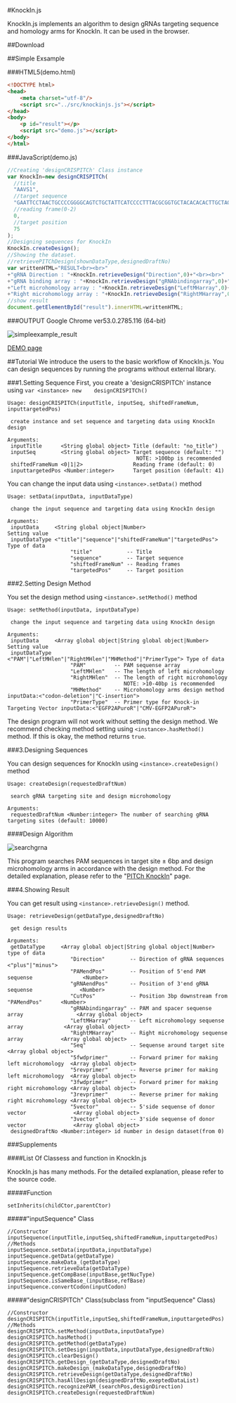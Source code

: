 #KnockIn.js

KnockIn.js implements an algorithm to design gRNAs targeting sequence and homology arms for KnockIn. It can be used in the browser.


##Download

##Simple Exsample

###HTML5(demo.html)
```html
<!DOCTYPE html>
<head>
	<meta charset="utf-8"/>
	<script src="../src/knockinjs.js"></script>
</head>
<body>
	<p id="result"></p>
	<script src="demo.js"></script>
</body>
</html>
```
###JavaScript(demo.js)
```js
//Creating 'designCRISPITCh' Class instance
var KnockIn=new	designCRISPITCh(
  //title
  "AAVS1",
  //target sequence
  "GAATTCCTAACTGCCCCGGGGCAGTCTGCTATTCATCCCCTTTACGCGGTGCTACACACACTTGCTAGTATGCCGTGGGGACCCCTCCGGCCTGTAGACTCCATTTCCCAGCATTCCCCGGAGGAGGCCCTCATCTGGCGATTTCCACTGGGGGCCTCGGAGCTGCGGACTTCCCAGTGTGCATCGGGGCACAGCGACTCCTGGAAGTGGCCACTTCTGCTAATGGACTCCATTTCCCAGGCTCCCGCTACCTGCCCAGCACACCCTGGGGCATCCGTGACGTCAGCAAGCCGGGCGGGGACCGGAGATCCTTGGGGCGGTGGGGGGCCAGCGGCAGTTCCCAGGCGGCC",
  //reading frame(0-2)
  0,
  //target position
  75
);
//Designing sequences for KnockIn
KnockIn.createDesign();
//Showing the dataset.
//retrievePITChDesign(shownDataType,designedDraftNo)
var writtenHTML="RESULT<br><br>"
+"gRNA Direction : "+KnockIn.retrieveDesign("Direction",0)+"<br><br>"
+"gRNA binding array : "+KnockIn.retrieveDesign("gRNAbindingarray",0)+"<br><br>"
+"Left microhomology array : "+KnockIn.retrieveDesign("LeftMHarray",0)+"<br><br>"
+"Right microhomology array : "+KnockIn.retrieveDesign("RightMHarray",0)+"<br><br>"
//show result
document.getElementById("result").innerHTML=writtenHTML;
```

###OUTPUT
Google Chrome ver53.0.2785.116 (64-bit)

![simpleexample_result](https://github.com/Kazuki-Nakamae/public/blob/master/KnockIn.js/images/simpleresult.jpg "simpleresult")

[DEMO page](https://codepen.io/nakazu/pen/jVEePj)


##Tutorial
We introduce the users to the basic workflow of KnockIn.js. You can design sequences by running the programs without external library.

###1.Setting Sequence
First, you create a 'designCRISPITCh' instance using `var <instance> new	designCRISPITCh()`
```
Usage: designCRISPITCh(inputTitle, inputSeq, shiftedFrameNum, inputtargetedPos)

 create instance and set sequence and targeting data using KnockIn design

Arguments:
 inputTitle      <String global object>	Title (default: "no_title")
 inputSeq        <String global object>	Target sequence (default: "")
                                         NOTE: >100bp is recommended
 shiftedFrameNum <0|1|2>                Reading frame (default: 0)
 inputtargetedPos <Number:integer>      Target position (default: 41)
```

You can change the input data using `<instance>.setData()` method
```
Usage: setData(inputData, inputDataType)

 change the input sequence and targeting data using KnockIn design

Arguments:
 inputData     <String global object|Number>                        Setting value
 inputDataType <"title"|"sequence"|"shiftedFrameNum"|"targetedPos"> Type of data
                    "title"           -- Title
                    "sequence"        -- Target sequence
                    "shiftedFrameNum" -- Reading frames
                    "targetedPos"     -- Target position
```

###2.Setting Design Method

You set the design method using `<instance>.setMethod()` method
```
Usage: setMethod(inputData, inputDataType)

 change the input sequence and targeting data using KnockIn design

Arguments:
 inputData     <Array global object|String global object|Number>        Setting value
 inputDataType <"PAM"|"LeftMHlen"|"RightMHlen"|"MHMethod"|"PrimerType"> Type of data
                    "PAM"         -- PAM sequense array
                    "LeftMHlen"   -- The length of left microhomology
                    "RightMHlen"  -- The length of right microhomology
                                     NOTE: >10-40bp is recommended
                    "MHMethod"    -- Microhomology arms design method          inputData:<"codon-deletion"|"C-insertion">
                    "PrimerType"  -- Primer type for Knock-in Targeting Vector inputData:<"EGFP2APuroR"|"CMV-EGFP2APuroR">
```

The design program will not work without setting the design method. We recommend checking method setting using `<instance>.hasMethod()` method. If this is okay, the method returns `true`.

###3.Designing Sequences

You can design sequences for KnockIn using `<instance>.createDesign()` method
```
Usage: createDesign(requestedDraftNum)

 search gRNA targeting site and design microhomology

Arguments:
 requestedDraftNum <Number:integer> The number of searching gRNA targeting sites (default: 10000)
```

####Design Algorithm

![searchgrna](https://github.com/Kazuki-Nakamae/public/blob/master/KnockIn.js/images/searchgrna.jpg "searchgrna")

This program searches PAM sequences in target site ± 6bp and design microhomology arms in accordance with the design method.
For the detailed explanation, please refer to the "[PITCh KnockIn](https://codepen.io/nakazu/pen/jVEePj)" page.

###4.Showing Result

You can get result using `<instance>.retrieveDesign()` method.

```
Usage: retrieveDesign(getDataType,designedDraftNo)

 get design results

Arguments:
 getDataType     <Array global object|String global object|Number> type of data
					"Direction"        -- Direction of gRNA sequences                   <"plus"|"minus">
					"PAMendPos"        -- Position of 5'end PAM sequense                <Number>
					"gRNAendPos"       -- Position of 3'end gRNA sequense               <Number>
					"CutPos"           -- Position 3bp downstream from "PAMendPos"      <Number>
					"gRNAbindingarray" -- PAM and spacer sequense array                 <Array global object>
					"LeftMHarray"      -- Left microhomology sequense array             <Array global object>
					"RightMHarray"     -- Right microhomology sequense array            <Array global object>
					"Seq"              -- Sequense around target site                   <Array global object>
					"5fwdprimer"       -- Forward primer for making left microhomology  <Array global object>
					"5revprimer"       -- Reverse primer for making left microhomology  <Array global object>
					"3fwdprimer"       -- Forward primer for making right microhomology <Array global object>
					"3revprimer"       -- Reverse primer for making right microhomology <Array global object>
					"5vector"          -- 5'side sequense of donor vector               <Array global object>
					"3vector"          -- 3'side sequense of donor vector               <Array global object>
 designedDraftNo <Number:integer> id number in design dataset(from 0)
```

###Supplements

####List Of Classess and function in KnockIn.js

KnockIn.js has many methods. For the detailed explanation, please refer to the source code.

#####Function
```
setInherits(childCtor,parentCtor)
```
#####"inputSequence" Class
```
//Constructor
inputSequence(inputTitle,inputSeq,shiftedFrameNum,inputtargetedPos)
//Methods
inputSequence.setData(inputData,inputDataType)
inputSequence.getData(getDataType)
inputSequence.makeData_(getDataType)
inputSequence.retrieveData(getDataType)
inputSequence.getCompBase(inputBase,getNucType)
inputSequence.isSameBase_(inputBase,refBase)
inputSequence.convertCodon(inputCodon)
```
#####"designCRISPITCh" Class(subclass from "inputSequence" Class)
```
//Constructor
designCRISPITCh(inputTitle,inputSeq,shiftedFrameNum,inputtargetedPos)
//Methods
designCRISPITCh.setMethod(inputData,inputDataType)
designCRISPITCh.hasMethod()
designCRISPITCh.getMethod(getDataType)
designCRISPITCh.setDesign(inputData,inputDataType,designedDraftNo)
designCRISPITCh.clearDesign()
designCRISPITCh.getDesign_(getDataType,designedDraftNo)
designCRISPITCh.makeDesign_(makeDataType,designedDraftNo)
designCRISPITCh.retrieveDesign(getDataType,designedDraftNo)
designCRISPITCh.hasAllDesign(designedDraftNo,exeptedDataList)
designCRISPITCh.recognizePAM_(searchPos,designDirection)
designCRISPITCh.createDesign(requestedDraftNum)
```
